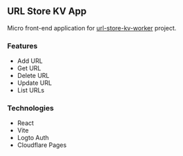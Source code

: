 ## URL Store KV App

Micro front-end application for [url-store-kv-worker](https://github.com/BRAVO68WEB/url-store-kv-worker) project.

### Features

- Add URL
- Get URL
- Delete URL
- Update URL
- List URLs

### Technologies

- React
- Vite
- Logto Auth
- Cloudflare Pages